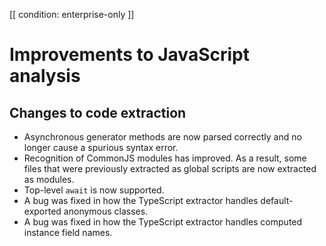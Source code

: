 [[ condition: enterprise-only ]]

# Improvements to JavaScript analysis

## Changes to code extraction

* Asynchronous generator methods are now parsed correctly and no longer cause a spurious syntax error.
* Recognition of CommonJS modules has improved. As a result, some files that were previously extracted as
  global scripts are now extracted as modules.
* Top-level `await` is now supported.
* A bug was fixed in how the TypeScript extractor handles default-exported anonymous classes.
* A bug was fixed in how the TypeScript extractor handles computed instance field names.
